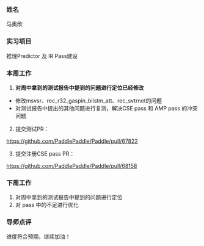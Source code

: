 ### 姓名
马奥欣

### 实习项目
推理Predictor 及 IR Pass建设

### 本周工作

1. **对周中拿到的测试报告中提到的问题进行定位已经修改**
  * 修改msvsr、rec_r32_gaspin_bilstm_att、rec_svtrnet的问题
  * 对测试报告中提出的其他问题进行复测，解决CSE pass 和 AMP pass 的冲突问题

2. 提交测试PR：

  https://github.com/PaddlePaddle/Paddle/pull/67822

3. 提交注册CSE pass PR：

  https://github.com/PaddlePaddle/Paddle/pull/68158


### 下周工作

1. 对周中拿到的测试报告中提到的问题进行定位
2. 对 pass 中的不足进行优化

### 导师点评
进度符合预期，继续加油！
